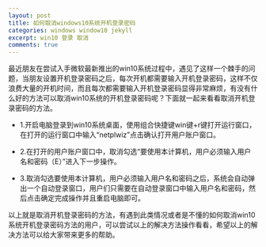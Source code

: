 ```yaml
---
layout: post
title: 如何取消windows10系统开机登录密码
categories: windows window10 jekyll
excerpt: win10 登录 取消
comments: true
---
```



最近朋友在尝试入手微软最新推出的win10系统过程中，遇见了这样一个棘手的问题，当朋友设置开机登录密码之后，每次开机都需要输入开机登录密码，这样不仅浪费大量的开机时间，而且每次都需要输入开机登录密码显得非常麻烦，有没有什么好的方法可以取消win10系统的开机登录密码呢？下面就一起来看看取消开机登录密码的方法。

- 1.开启电脑登录到win10系统桌面，使用组合快捷键win键+r键打开运行窗口，在打开的运行窗口中输入“netplwiz”点击确认打开用户账户窗口。

- 2.在打开的用户账户窗口中，取消勾选“要使用本计算机，用户必须输入用户名和密码（E）”进入下一步操作。

- 3.取消勾选要使用本计算机，用户必须输入用户名和密码之后，系统会自动弹出一个自动登录窗口，用户们只需要在自动登录窗口中输入用户名和密码，然后点击确定完成操作并且重启电脑即可。

以上就是取消开机登录密码的方法，有遇到此类情况或者是不懂的如何取消win10系统开机登录密码方法的用户，可以尝试以上的解决方法操作看看，希望以上的解决方法可以给大家带来更多的帮助。
